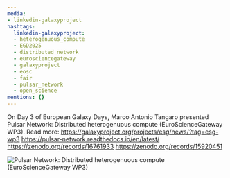 ```yaml
---
media:
- linkedin-galaxyproject
hashtags:
  linkedin-galaxyproject:
  - heterogenuous_compute
  - EGD2025
  - distributed_network
  - eurosciencegateway
  - galaxyproject
  - eosc
  - fair
  - pulsar_network
  - open_science
mentions: {}
---
```


On Day 3 of European Galaxy Days, Marco Antonio Tangaro presented Pulsar Network: Distributed heterogenuous compute (EuroScienceGateway WP3).
Read more: https://galaxyproject.org/projects/esg/news/?tag=esg-wp3
https://pulsar-network.readthedocs.io/en/latest/
https://zenodo.org/records/16761933
https://zenodo.org/records/15920451

![Pulsar Network: Distributed heterogenuous compute (EuroScienceGateway WP3)](https://github.com/user-attachments/assets/89cc9a58-2048-4d81-bada-c20a424a4f7b)